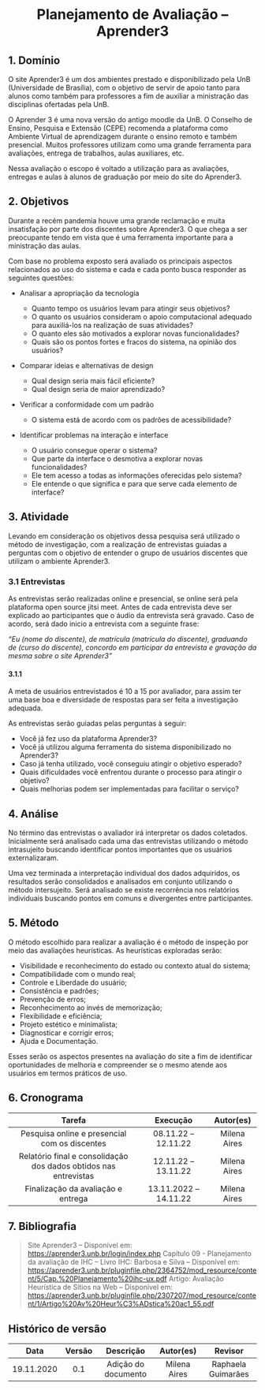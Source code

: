 #  <center>Planejamento de Avaliação – Aprender3


## 1. Domínio
  O site Aprender3 é um dos ambientes prestado e disponibilizado pela UnB (Universidade de Brasília), com o objetivo de servir de apoio tanto para alunos como também para professores a fim de auxiliar a ministração das disciplinas ofertadas pela UnB.

  O Aprender 3 é uma nova versão do antigo moodle da UnB. O Conselho de Ensino, Pesquisa e Extensão (CEPE) recomenda a plataforma como Ambiente Virtual de aprendizagem durante o ensino remoto e também presencial. Muitos professores utilizam como uma grande ferramenta para avaliações, entrega de trabalhos, aulas auxiliares, etc.
  
  Nessa avaliação o escopo é voltado a utilização para as avaliações, entregas e aulas à alunos de graduação por meio do site do Aprender3.
  
## 2. Objetivos
  Durante a recém pandemia houve uma grande reclamação e muita insatisfação por parte dos discentes sobre Aprender3. O que chega a ser preocupante tendo em vista que é uma ferramenta importante para a ministração das aulas.
  
Com base no problema exposto será avaliado os principais aspectos relacionados ao uso do sistema e cada e cada ponto busca responder as seguintes questões:
  
- Analisar a apropriação da tecnologia
  - Quanto tempo os usuários levam para atingir seus objetivos?
  - O quanto os usuários consideram o apoio computacional adequado para auxiliá-los na realização de suas atividades?
  - O quanto eles são motivados a explorar novas funcionalidades?
  - Quais são os pontos fortes e fracos do sistema, na opinião dos usuários?
  
- Comparar ideias e alternativas de design
  - Qual design seria mais fácil eficiente?
  - Qual design seria de maior aprendizado?
  
- Verificar a conformidade com um padrão
  - O sistema está de acordo com os padrões de acessibilidade?
  
- Identificar problemas na interação e interface
  - O usuário consegue operar o sistema?
  - Que parte da interface o desmotiva a explorar novas funcionalidades?
  - Ele tem acesso a todas as informações oferecidas pelo sistema?
  - Ele entende o que significa e para que serve cada elemento de interface?
  
## 3. Atividade 
   Levando em consideração os objetivos dessa pesquisa será utilizado o método de investigação, com a realização de entrevistas guiadas a perguntas com o objetivo de entender o grupo de usuários discentes que utilizam o ambiente Aprender3.
   
### 3.1 Entrevistas
As entrevistas serão realizadas online e presencial, se online será pela plataforma open source jitsi meet. Antes de cada entrevista deve ser explicado ao participantes que o áudio da entrevista será gravado. Caso de acordo, será dado inicio a entrevista com a seguinte frase:
  
_“Eu (nome do discente), de matrícula (matrícula do discente), graduando de (curso do discente), concordo em participar da entrevista e gravação da mesma sobre o site Aprender3”_
  
#### 3.1.1 
A meta de usuários entrevistados é 10 a 15 por avaliador, para assim ter uma base boa e diversidade de respostas para ser feita a investigação adequada.

As entrevistas serão guiadas pelas perguntas à seguir:
- Você já fez uso da plataforma Aprender3?
- Você já utilizou alguma ferramenta do sistema disponibilizado no Aprender3?
- Caso já tenha utilizado, você conseguiu atingir o objetivo esperado?
- Quais dificuldades você enfrentou durante o processo para atingir o objetivo?
- Quais melhorias podem ser implementadas para facilitar o serviço?

## 4. Análise 
No término das entrevistas o avaliador irá interpretar os dados coletados. Inicialmente será analisado cada uma das entrevistas utilizando o método intrasujeito buscando identificar pontos importantes que os usuários externalizaram.
  
Uma vez terminada a interpretação individual dos dados adquiridos, os resultados serão consolidados e analisados em conjunto utilizando o método intersujeito. Será analisado se existe recorrência nos relatórios individuais buscando pontos em comuns e divergentes entre participantes.
  
## 5. Método
O método escolhido para realizar a avaliação é o método de inspeção por meio das avaliações heurísticas. As heurísticas exploradas serão:

- Visibilidade e reconhecimento do estado ou contexto atual do sistema;
- Compatibilidade com o mundo real;
- Controle e Liberdade do usuário;
- Consistência e padrões;
- Prevenção de erros;
- Reconhecimento ao invés de memorização;
- Flexibilidade e eficiência;
- Projeto estético e minimalista;
- Diagnosticar e corrigir erros;
- Ajuda e Documentação.
  
Esses serão os aspectos presentes na avaliação do site a fim de identificar oportunidades de melhoria e compreender se o mesmo atende aos usuários em termos práticos de uso.
  
## 6. Cronograma 
  
 |   Tarefa   | Execução | Autor(es)       |
 | :--------: | :------: | :-------------: |
 | Pesquisa online e presencial com os discentes | 08.11.22 – 12.11.22 | Milena Aires |
 | Relatório final e consolidação dos dados obtidos nas entrevistas | 12.11.22 – 13.11.22 | Milena Aires |
 | Finalização da avaliação e entrega | 13.11.2022 – 14.11.22 | Milena Aires |
  
## 7. Bibliografia 
 
> Site Aprender3 – Disponível em: https://aprender3.unb.br/login/index.php 
> Capítulo 09 - Planejamento da avaliação de IHC – Livro IHC: Barbosa e Silva – Disponível em: https://aprender3.unb.br/pluginfile.php/2364752/mod_resource/content/5/Cap.%20Planejamento%20ihc-ux.pdf 
> Artigo: Avaliação Heurística de Sítios na Web – Disponível em: https://aprender3.unb.br/pluginfile.php/2307207/mod_resource/content/1/Artigo%20Av%20Heur%C3%ADstica%20ac1_55.pdf

## Histórico de versão
|    Data    | Versão | Descrição            | Autor(es)       | Revisor            |
| :--------: | :----: | :------------------: | :-------------: | :----------------: |
| 19.11.2020 |  0.1   | Adição do documento  | Milena Aires    | Raphaela Guimarães |